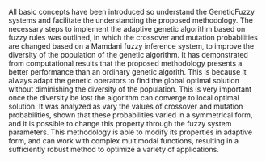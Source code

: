 All basic concepts have been introduced so understand the GeneticFuzzy systems and facilitate the understanding the proposed methodology. The necessary steps to implement the adaptive genetic algorithm based on fuzzy rules was outlined, in which the crossover and mutation probabilities are changed based on a Mamdani fuzzy inference system, to improve the diversity of the population of the genetic algorithm. It has demonstrated from computational results that the proposed methodology presents a better performance than an ordinary genetic algorith. This is because it always adapt the genetic operators to find the global optimal solution without diminishing the diversity of the population. This is very important once the diversity be lost the algorithm can converge to local optimal solution. It was analyzed as vary the values of crossover and mutation probabilities, shown that these probabilities varied in a symmetrical form, and it is possible to change this property through the fuzzy system parameters. This methodology is able to modify its properties in adaptive form, and can work with complex multimodal functions, resulting in a sufficiently robust method to optimize a variety of applications.
